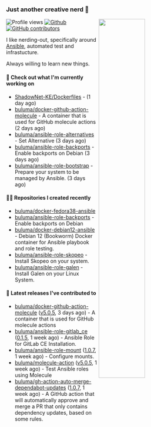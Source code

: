 ### Just another creative nerd 👋


![Profile views](https://gpvc.arturio.dev/buluma) <a href="https://gitstats.me/buluma">
  <img align="right" src="https://github-readme-stats.vercel.app/api?username=buluma&theme=gotham&show_icons=true" width="50%"/>
</a>
[![Github](https://img.shields.io/badge/-buluma-black?style=flat&labelColor=black&logo=github&logoColor=white&include_all_commits=true&count_private=true)](https://gitstats.me/buluma)
[![GitHub contributors](https://img.shields.io/github/contributors/buluma/badges.svg)](https://GitHub.com/buluma/badges/graphs/contributors/)

I like nerding-out, specifically around [Ansible](https://github.com/ansible/ansible), automated test and infrastucture.

Always willing to learn new things.

#### 👷 Check out what I'm currently working on

- [ShadowNet-KE/Dockerfiles](https://github.com/ShadowNet-KE/Dockerfiles) -  (1 day ago)
- [buluma/docker-github-action-molecule](https://github.com/buluma/docker-github-action-molecule) - A container that is used for GitHub molecule actions (2 days ago)
- [buluma/ansible-role-alternatives](https://github.com/buluma/ansible-role-alternatives) - Set Alternative (3 days ago)
- [buluma/ansible-role-backports](https://github.com/buluma/ansible-role-backports) - Enable backports on Debian (3 days ago)
- [buluma/ansible-role-bootstrap](https://github.com/buluma/ansible-role-bootstrap) - Prepare your system to be managed by Ansible. (3 days ago)

#### 👨‍💻 Repositories I created recently

- [buluma/docker-fedora38-ansible](https://github.com/buluma/docker-fedora38-ansible)
- [buluma/ansible-role-backports](https://github.com/buluma/ansible-role-backports) - Enable backports on Debian
- [buluma/docker-debian12-ansible](https://github.com/buluma/docker-debian12-ansible) - Debian 12 (Bookworm) Docker container for Ansible playbook and role testing.
- [buluma/ansible-role-skopeo](https://github.com/buluma/ansible-role-skopeo) - Install Skopeo on your system.
- [buluma/ansible-role-galen](https://github.com/buluma/ansible-role-galen) - Install Galen on your Linux System.

#### 🚀 Latest releases I've contributed to

- [buluma/docker-github-action-molecule](https://github.com/buluma/docker-github-action-molecule) ([v5.0.5](https://github.com/buluma/docker-github-action-molecule/releases/tag/v5.0.5), 3 days ago) - A container that is used for GitHub molecule actions
- [buluma/ansible-role-gitlab_ce](https://github.com/buluma/ansible-role-gitlab_ce) ([0.1.5](https://github.com/buluma/ansible-role-gitlab_ce/releases/tag/0.1.5), 1 week ago) - Ansible Role for GitLab CE Installation.
- [buluma/ansible-role-mount](https://github.com/buluma/ansible-role-mount) ([1.0.7](https://github.com/buluma/ansible-role-mount/releases/tag/1.0.7), 1 week ago) - Configure mounts.
- [buluma/molecule-action](https://github.com/buluma/molecule-action) ([v5.0.5](https://github.com/buluma/molecule-action/releases/tag/v5.0.5), 1 week ago) - Test Ansible roles using Molecule
- [buluma/gh-action-auto-merge-dependabot-updates](https://github.com/buluma/gh-action-auto-merge-dependabot-updates) ([1.0.7](https://github.com/buluma/gh-action-auto-merge-dependabot-updates/releases/tag/1.0.7), 1 week ago) - A GitHub action that will automatically approve and merge a PR that only contains dependency updates, based on some rules.


